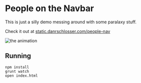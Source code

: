 People on the Navbar
====================

This is just a silly demo messing around with some paralaxy stuff.

Check it out at [static.danrschlosser.com/people-nav](http://static.danrschlosser.com/people-nav)

![the animation](http://static.schlosser.io/ss/p-nav/people-nav.gif)

## Running

```
npm install
grunt watch
open index.html
```

